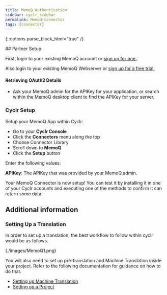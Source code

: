 ```yaml
---
title: MemoQ Authentication
sidebar: cyclr_sidebar
permalink: MemoQ-connector
tags: [connector]
---
```

{::options parse_block_html="true" /}
<section class="card">
## Partner Setup

First, login to your existing MemoQ account or [sign up for one.](https://www.memoq.com/)

Also login to your existing MemoQ Webserver or [sign up for a free trial.](https://my.memoq.com/memoq-cloud)

#### Retrieving OAuth2 Details

*   Ask your MemoQ admin for the APIKey for your application, or search within the MemoQ desktop client to find the APIKey for your server.

### Cyclr Setup

Setup your MemoQ App within Cyclr:

*   Go to your **Cyclr Console**
*   Click the **Connectors** menu along the top
*   Choose Connector Library
*   Scroll down to **MemoQ**
*   Click the **Setup** button

Enter the following values:

**APIKey**:  The APIKey that was provided by your MemoQ admin.

Your MemoQ Connector is now setup! You can test it by installing it in one of your Cyclr accounts and executing one of the methods to confirm it can return some data.

</section>
<section class="card">

## Additional information

### Setting Up a Translation

In order to set up a translation, the best workflow to follow within cyclr would be as follows.

(./images/MemoQ1.png)

You will also need to set up pre-translation and Machine Translation inside your project. Refer to the following documentation for guidance on how to do that.

*   [Setting up Machine Translation](https://docs.memoq.com/current/en/Places/mt-settings.html)
*   [Setting up a Project](https://docs.memoq.com/current/en/Places/create-new-online-project-from-template.html)

</section>
